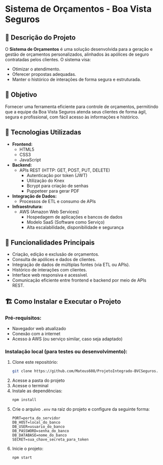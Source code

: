 
# Sistema de Orçamentos - Boa Vista Seguros

## 📑 Descrição do Projeto
O **Sistema de Orçamentos** é uma solução desenvolvida para a geração e gestão de orçamentos personalizados, alinhados às apólices de seguro contratadas pelos clientes. O sistema visa:

- Otimizar o atendimento.
- Oferecer propostas adequadas.
- Manter o histórico de interações de forma segura e estruturada.

## 🎯 Objetivo
Fornecer uma ferramenta eficiente para controle de orçamentos, permitindo que a equipe da Boa Vista Seguros atenda seus clientes de forma ágil, segura e profissional, com fácil acesso às informações e histórico.

## 🚀 Tecnologias Utilizadas

- **Frontend:**
  - HTML5
  - CSS3
  - JavaScript
- **Backend:**
  - APIs REST (HTTP: GET, POST, PUT, DELETE)
    - Autenticação por token (JWT)
    - Utilização do Knex
    - Bcrypt para criação de senhas
    - Puppeteer para gerar PDF
- **Integração de Dados:**
  - Processos de ETL e consumo de APIs
- **Infraestrutura:**
  - AWS (Amazon Web Services)
    - Hospedagem de aplicações e bancos de dados
    - Modelo SaaS (Software como Serviço)
    - Alta escalabilidade, disponibilidade e segurança

## 🔗 Funcionalidades Principais

- Criação, edição e exclusão de orçamentos.
- Consulta de apólices e dados de clientes.
- Integração de dados de múltiplas fontes (via ETL ou APIs).
- Histórico de interações com clientes.
- Interface web responsiva e acessível.
- Comunicação eficiente entre frontend e backend por meio de APIs REST.

## 🏗️ Como Instalar e Executar o Projeto

### Pré-requisitos:
- Navegador web atualizado
- Conexão com a internet
- Acesso à AWS (ou serviço similar, caso seja adaptado)

### Instalação local (para testes ou desenvolvimento):

1. Clone este repositório:
   ```bash
   git clone https://github.com/Mateus608/ProjetoIntegrado-BVCSeguros.git
   ```
2. Acesse a pasta do projeto
3. Acesse o terminal
4. Instale as dependências:
   ```bash
   npm install
   ```
5. Crie o arquivo `.env` na raiz do projeto e configure da seguinte forma:
   ```env
   PORT=porta_do_servidor
   DB_HOST=local_do_banco
   DB_USER=usuario_do_banco
   DB_PASSWORD=senha_do_banco
   DB_DATABASE=nome_do_banco
   SECRET=sua_chave_secreta_para_token
   ```
6. Inicie o projeto:
   ```bash
   npm start
   ```
